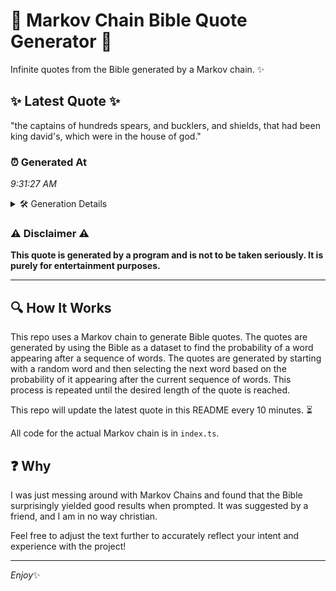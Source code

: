 # 📖 Markov Chain Bible Quote Generator 📖

Infinite quotes from the Bible generated by a Markov chain. ✨

## ✨ Latest Quote ✨
"the captains of hundreds spears, and bucklers, and shields, that had been king david's, which were in the house of god."

### ⏰ Generated At
*9:31:27 AM*

<details>
    <summary>🛠️ Generation Details</summary>
    <p>
        <strong>🌱 Seed:</strong> the<br>
        <strong>🔄 Iterations:</strong> 20<br>
        <strong>📜 Context History:</strong><br>[ the ]: captains<br>[ the, captains ]: of<br>[ the, captains, of ]: hundreds<br>[ the, captains, of, hundreds ]: spears,<br>[ the, captains, of, hundreds, spears, ]: and<br>[ the, captains, of, hundreds, spears,, and ]: bucklers,<br>[ captains, of, hundreds, spears,, and, bucklers, ]: and<br>[ of, hundreds, spears,, and, bucklers,, and ]: shields,<br>[ hundreds, spears,, and, bucklers,, and, shields, ]: that<br>[ spears,, and, bucklers,, and, shields,, that ]: had<br>[ and, bucklers,, and, shields,, that, had ]: been<br>[ bucklers,, and, shields,, that, had, been ]: king<br>[ and, shields,, that, had, been, king ]: david's,<br>[ shields,, that, had, been, king, david's, ]: which<br>[ that, had, been, king, david's,, which ]: were<br>[ had, been, king, david's,, which, were ]: in<br>[ been, king, david's,, which, were, in ]: the<br>[ king, david's,, which, were, in, the ]: house<br>[ david's,, which, were, in, the, house ]: of<br>[ which, were, in, the, house, of ]: god.<br>
    </p>
</details>

### ⚠️ Disclaimer ⚠️
**This quote is generated by a program and is not to be taken seriously. It is purely for entertainment purposes.**

---

## 🔍 How It Works

This repo uses a Markov chain to generate Bible quotes. The quotes are generated by using the Bible as a dataset to find the probability of a word appearing after a sequence of words. The quotes are generated by starting with a random word and then selecting the next word based on the probability of it appearing after the current sequence of words. This process is repeated until the desired length of the quote is reached.

This repo will update the latest quote in this README every 10 minutes. ⏳

All code for the actual Markov chain is in `index.ts`.

## ❓ Why

I was just messing around with Markov Chains and found that the Bible surprisingly yielded good results when prompted. 
It was suggested by a friend, and I am in no way christian.

Feel free to adjust the text further to accurately reflect your intent and experience with the project!

---

*Enjoy*✨
